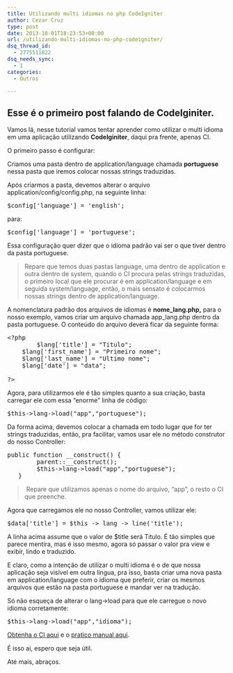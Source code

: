 ```yaml
---
title: Utilizando multi idiomas no php CodeIgniter
author: Cezar Cruz
type: post
date: 2013-10-01T18:23:53+00:00
url: /utilizando-multi-idiomas-no-php-codeigniter/
dsq_thread_id:
  - 2775511822
dsq_needs_sync:
  - 1
categories:
  - Outros

---
```

## Esse é o primeiro post falando de **CodeIginiter**.

Vamos lá, nesse tutorial vamos tentar aprender como utilizar o multi idioma em uma aplicação utilizando **CodeIginiter**, daqui pra frente, apenas CI.

O primeiro passo é configurar:

<!--more-->

Criamos uma pasta dentro de application/language chamada **portuguese** nessa pasta que iremos colocar nossas strings traduzidas.

Após criarmos a pasta, devemos alterar o arquivo application/config/config.php, na seguinte linha:

<pre class="lang:php decode:true">$config['language'] = 'english';</pre>

para:

<pre class="lang:php decode:true">$config['language'] = 'portuguese';</pre>

Essa configuração quer dizer que o idioma padrão vai ser o que tiver dentro da pasta portuguese.

> Repare que temos duas pastas language, uma dentro de application e outra dentro de system, quando o CI procura pelas strings traduzidas, o primeiro local que ele procurar é em application/language e em seguida system/language, então, o mais sensato é colocarmos nossas strings dentro de application/language.

A nomenclatura padrão dos arquivos de idiomas é **nome_lang.php,** para o nosso exemplo, vamos criar um arquivo chamada app_lang.php dentro da pasta portuguese. O conteúdo do arquivo deverá ficar da seguinte forma:

<pre class="lang:php decode:true">&lt;?php
        $lang['title'] = "Titulo";
	$lang['first_name'] = "Primeiro nome";
	$lang['last_name'] = "Ultimo nome";
	$lang['date'] = "data";

?&gt;</pre>

Agora, para utilizarmos ele é tão simples quanto a sua criação, basta carregar ele com essa &#8220;enorme&#8221; linha de código:

<pre class="lang:php decode:true">$this-&gt;lang-&gt;load("app","portuguese");</pre>

Da forma acima, devemos colocar a chamada em todo lugar que for ter strings traduzidas, então, pra facilitar, vamos usar ele no método construtor do nosso Controller:

<pre class="lang:php decode:true">public function __construct() {
        parent::__construct();      
        $this-&gt;lang-&gt;load("app","portuguese");
   }</pre>

>  Repare que utilizamos apenas o nome do arquivo, &#8220;app&#8221;, o resto o CI que preenche.

Agora que carregamos ele no nosso Controller, vamos utilizar ele:

<pre class="lang:php decode:true">$data['title'] = $this -&gt; lang -&gt; line('title');</pre>

A linha acima assume que o valor de $title será Titulo. É tão simples que parece mentira, mas é isso mesmo, agora só passar o valor pra view e exibir, lindo e traduzido.

E claro, como a intenção de utilizar o multi idioma é o de que nossa aplicação seja visível em outra língua, pra isso, basta criar uma nova pasta em application/language com o idioma que preferir, criar os mesmos arquivos que estão na pasta portuguese e mandar ver na tradução.

Só não esqueça de alterar o lang->load para que ele carregue o novo idioma corretamente:

<pre class="lang:php decode:true">$this-&gt;lang-&gt;load("app","idioma");</pre>

[Obtenha o CI aqui][1] e o [pratico manual aqui][2].

É isso ai, espero que seja útil.

Até mais, abraços.

 [1]: https://github.com/EllisLab/CodeIgniter/
 [2]: http://ellislab.com/codeigniter/user-guide/